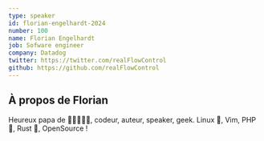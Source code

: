 ```yaml
---
type: speaker
id: florian-engelhardt-2024
number: 100
name: Florian Engelhardt
job: Sofware engineer
company: Datadog
twitter: https://twitter.com/realFlowControl
github: https://github.com/realFlowControl
---
```


## À propos de Florian

Heureux papa de 👧🧒🧒🧒👧, codeur, auteur, speaker, geek. Linux 🐧, Vim, PHP 🐘, Rust 🦀, OpenSource !
